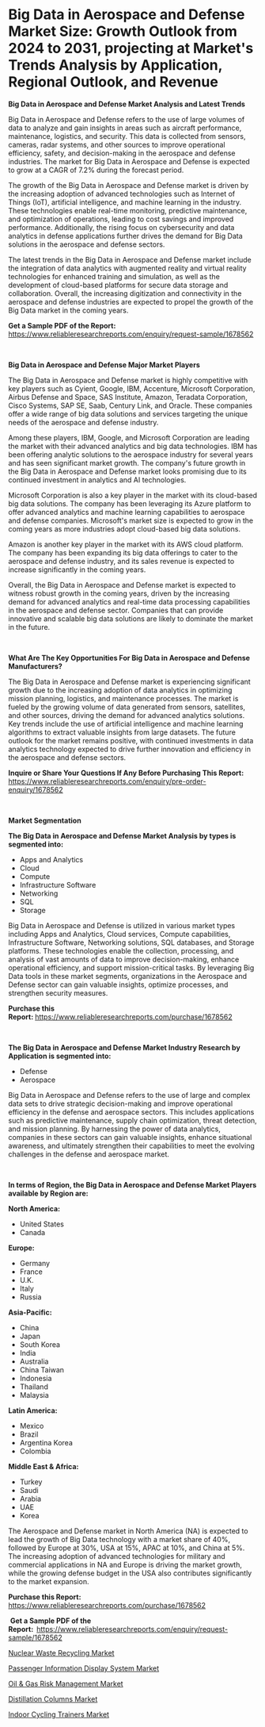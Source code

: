 <p><h1>Big Data in Aerospace and Defense Market Size: Growth Outlook from 2024 to 2031, projecting at Market's Trends Analysis by Application, Regional Outlook, and Revenue</h1></p><p><strong>Big Data in Aerospace and Defense Market Analysis and Latest Trends</strong></p>
<p><p>Big Data in Aerospace and Defense refers to the use of large volumes of data to analyze and gain insights in areas such as aircraft performance, maintenance, logistics, and security. This data is collected from sensors, cameras, radar systems, and other sources to improve operational efficiency, safety, and decision-making in the aerospace and defense industries. The market for Big Data in Aerospace and Defense is expected to grow at a CAGR of 7.2% during the forecast period.</p><p>The growth of the Big Data in Aerospace and Defense market is driven by the increasing adoption of advanced technologies such as Internet of Things (IoT), artificial intelligence, and machine learning in the industry. These technologies enable real-time monitoring, predictive maintenance, and optimization of operations, leading to cost savings and improved performance. Additionally, the rising focus on cybersecurity and data analytics in defense applications further drives the demand for Big Data solutions in the aerospace and defense sectors.</p><p>The latest trends in the Big Data in Aerospace and Defense market include the integration of data analytics with augmented reality and virtual reality technologies for enhanced training and simulation, as well as the development of cloud-based platforms for secure data storage and collaboration. Overall, the increasing digitization and connectivity in the aerospace and defense industries are expected to propel the growth of the Big Data market in the coming years.</p></p>
<p><strong>Get a Sample PDF of the Report:&nbsp;</strong> <a href="https://www.reliableresearchreports.com/enquiry/request-sample/1678562">https://www.reliableresearchreports.com/enquiry/request-sample/1678562</a></p>
<p>&nbsp;</p>
<p><strong>Big Data in Aerospace and Defense Major Market Players</strong></p>
<p><p>The Big Data in Aerospace and Defense market is highly competitive with key players such as Cyient, Google, IBM, Accenture, Microsoft Corporation, Airbus Defense and Space, SAS Institute, Amazon, Teradata Corporation, Cisco Systems, SAP SE, Saab, Century Link, and Oracle. These companies offer a wide range of big data solutions and services targeting the unique needs of the aerospace and defense industry.</p><p>Among these players, IBM, Google, and Microsoft Corporation are leading the market with their advanced analytics and big data technologies. IBM has been offering analytic solutions to the aerospace industry for several years and has seen significant market growth. The company's future growth in the Big Data in Aerospace and Defense market looks promising due to its continued investment in analytics and AI technologies.</p><p>Microsoft Corporation is also a key player in the market with its cloud-based big data solutions. The company has been leveraging its Azure platform to offer advanced analytics and machine learning capabilities to aerospace and defense companies. Microsoft's market size is expected to grow in the coming years as more industries adopt cloud-based big data solutions.</p><p>Amazon is another key player in the market with its AWS cloud platform. The company has been expanding its big data offerings to cater to the aerospace and defense industry, and its sales revenue is expected to increase significantly in the coming years.</p><p>Overall, the Big Data in Aerospace and Defense market is expected to witness robust growth in the coming years, driven by the increasing demand for advanced analytics and real-time data processing capabilities in the aerospace and defense sector. Companies that can provide innovative and scalable big data solutions are likely to dominate the market in the future.</p></p>
<p>&nbsp;</p>
<p><strong>What Are The Key Opportunities For Big Data in Aerospace and Defense Manufacturers?</strong></p>
<p><p>The Big Data in Aerospace and Defense market is experiencing significant growth due to the increasing adoption of data analytics in optimizing mission planning, logistics, and maintenance processes. The market is fueled by the growing volume of data generated from sensors, satellites, and other sources, driving the demand for advanced analytics solutions. Key trends include the use of artificial intelligence and machine learning algorithms to extract valuable insights from large datasets. The future outlook for the market remains positive, with continued investments in data analytics technology expected to drive further innovation and efficiency in the aerospace and defense sectors.</p></p>
<p><strong>Inquire or Share Your Questions If Any Before Purchasing This Report:</strong> <a href="https://www.reliableresearchreports.com/enquiry/pre-order-enquiry/1678562">https://www.reliableresearchreports.com/enquiry/pre-order-enquiry/1678562</a></p>
<p>&nbsp;</p>
<p><strong>Market Segmentation</strong></p>
<p><strong>The Big Data in Aerospace and Defense Market Analysis by types is segmented into:</strong></p>
<p><ul><li>Apps and Analytics</li><li>Cloud</li><li>Compute</li><li>Infrastructure Software</li><li>Networking</li><li>SQL</li><li>Storage</li></ul></p>
<p><p>Big Data in Aerospace and Defense is utilized in various market types including Apps and Analytics, Cloud services, Compute capabilities, Infrastructure Software, Networking solutions, SQL databases, and Storage platforms. These technologies enable the collection, processing, and analysis of vast amounts of data to improve decision-making, enhance operational efficiency, and support mission-critical tasks. By leveraging Big Data tools in these market segments, organizations in the Aerospace and Defense sector can gain valuable insights, optimize processes, and strengthen security measures.</p></p>
<p><strong>Purchase this Report:&nbsp;</strong><a href="https://www.reliableresearchreports.com/purchase/1678562">https://www.reliableresearchreports.com/purchase/1678562</a></p>
<p>&nbsp;</p>
<p><strong>The Big Data in Aerospace and Defense Market Industry Research by Application is segmented into:</strong></p>
<p><ul><li>Defense</li><li>Aerospace</li></ul></p>
<p><p>Big Data in Aerospace and Defense refers to the use of large and complex data sets to drive strategic decision-making and improve operational efficiency in the defense and aerospace sectors. This includes applications such as predictive maintenance, supply chain optimization, threat detection, and mission planning. By harnessing the power of data analytics, companies in these sectors can gain valuable insights, enhance situational awareness, and ultimately strengthen their capabilities to meet the evolving challenges in the defense and aerospace market.</p></p>
<p>&nbsp;</p>
<p><strong>In terms of Region, the Big Data in Aerospace and Defense Market Players available by Region are:</strong></p>
<p>
    <p> <strong> North America: </strong>
        <ul>
            <li>United States</li>
            <li>Canada</li>
        </ul>
        </p> 
    <p> <strong> Europe: </strong>
        <ul>
            <li>Germany</li>
            <li>France</li>
            <li>U.K.</li>
            <li>Italy</li>
            <li>Russia</li>
        </ul>
        </p> 
    <p> <strong> Asia-Pacific: </strong>
        <ul>
            <li>China</li>
            <li>Japan</li>
            <li>South Korea</li>
            <li>India</li>
            <li>Australia</li>
            <li>China Taiwan</li>
            <li>Indonesia</li>
            <li>Thailand</li>
            <li>Malaysia</li>
        </ul>
        </p> 
    <p> <strong> Latin America: </strong>
        <ul>
            <li>Mexico</li>
            <li>Brazil</li>
            <li>Argentina Korea</li>
            <li>Colombia</li>
        </ul>
        </p> 
    <p> <strong> Middle East & Africa: </strong>
        <ul>
            <li>Turkey</li>
            <li>Saudi</li>
            <li>Arabia</li>
            <li>UAE</li>
            <li>Korea</li>
        </ul>
    </p>
    </p>
<p><p>The Aerospace and Defense market in North America (NA) is expected to lead the growth of Big Data technology with a market share of 40%, followed by Europe at 30%, USA at 15%, APAC at 10%, and China at 5%. The increasing adoption of advanced technologies for military and commercial applications in NA and Europe is driving the market growth, while the growing defense budget in the USA also contributes significantly to the market expansion.</p></p>
<p><strong>Purchase this Report: </strong><a href="https://www.reliableresearchreports.com/purchase/1678562">https://www.reliableresearchreports.com/purchase/1678562</a></p>
<p>&nbsp;<strong>Get a Sample PDF of the Report:&nbsp;&nbsp;</strong><a href="https://www.reliableresearchreports.com/enquiry/request-sample/1678562">https://www.reliableresearchreports.com/enquiry/request-sample/1678562</a></p>
<p><strong></strong></p>
<p><p><a href="https://medium.com/p/c901bf47bda5/edit">Nuclear Waste Recycling Market</a></p><p><a href="https://medium.com/p/9b64caf01308/edit">Passenger Information Display System Market</a></p><p><a href="https://medium.com/p/6120f1af2d4d/edit">Oil & Gas Risk Management Market</a></p><p><a href="https://medium.com/p/2bde4f633e60/edit">Distillation Columns Market</a></p><p><a href="https://github.com/Sherrillcrooksxa8i18ucf2m/Market-Research-Report-List-1/blob/main/indoor-cycling-trainers-market.md">Indoor Cycling Trainers Market</a></p></p>